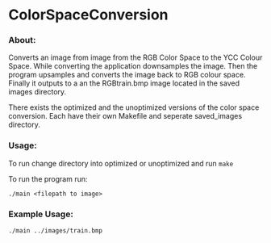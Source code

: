 # ColorSpaceConversion

### About:

Converts an image from image from the RGB Color Space to the YCC Colour Space. While converting the application downsamples the image. Then the program upsamples and converts the image back to RGB colour space. Finally it outputs to a an the RGBtrain.bmp image located in the saved images directory.


There exists the optimized and the unoptimized versions of the color space conversion. Each have their own Makefile and seperate saved_images directory.

### Usage:

To run change directory into optimized or unoptimized and run 
```make```

To run the program run:


```./main <filepath to image>```

### Example Usage:

```./main ../images/train.bmp```
